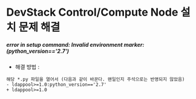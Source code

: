 DevStack Control/Compute Node 설치 문제 해결
===========================================

##### error in setup command: Invalid environment marker: (python_version=='2.7') 
- 해결 방법 :
```
해당 *.py 파일을 열어서 (다음과 같이 바꾼다. 왠일인지 주석으로는 반영되지 않았음)
- ldappool>=1.0:python_version=='2.7' 
+ ldappool>=1.0
```

